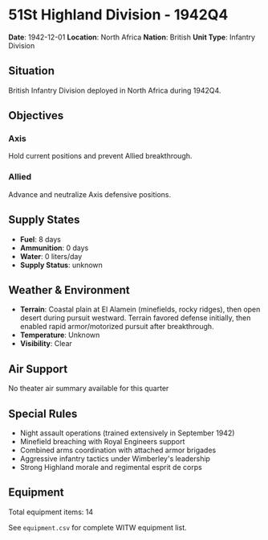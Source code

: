 # 51St Highland Division - 1942Q4

**Date**: 1942-12-01
**Location**: North Africa
**Nation**: British
**Unit Type**: Infantry Division

## Situation

British Infantry Division deployed in North Africa during 1942Q4.

## Objectives

### Axis
Hold current positions and prevent Allied breakthrough.

### Allied
Advance and neutralize Axis defensive positions.

## Supply States

- **Fuel**: 8 days
- **Ammunition**: 0 days
- **Water**: 0 liters/day
- **Supply Status**: unknown

## Weather & Environment

- **Terrain**: Coastal plain at El Alamein (minefields, rocky ridges), then open desert during pursuit westward. Terrain favored defense initially, then enabled rapid armor/motorized pursuit after breakthrough.
- **Temperature**: Unknown
- **Visibility**: Clear

## Air Support

No theater air summary available for this quarter

## Special Rules

- Night assault operations (trained extensively in September 1942)
- Minefield breaching with Royal Engineers support
- Combined arms coordination with attached armor brigades
- Aggressive infantry tactics under Wimberley's leadership
- Strong Highland morale and regimental esprit de corps

## Equipment

Total equipment items: 14

See `equipment.csv` for complete WITW equipment list.
